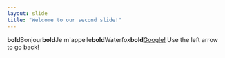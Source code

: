 ```yaml
---
layout: slide
title: "Welcome to our second slide!"
---
```

**bold**Bonjour**bold**Je m'appelle**bold**Waterfox**bold**[Google!](https://google.com)
Use the left arrow to go back!
